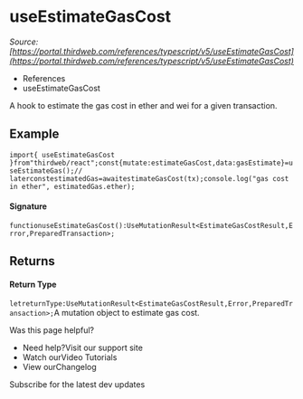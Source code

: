 # useEstimateGasCost

*Source: [https://portal.thirdweb.com/references/typescript/v5/useEstimateGasCost](https://portal.thirdweb.com/references/typescript/v5/useEstimateGasCost)*

* References
* useEstimateGasCost

A hook to estimate the gas cost in ether and wei for a given transaction.

## Example

`import{ useEstimateGasCost }from"thirdweb/react";const{mutate:estimateGasCost,data:gasEstimate}=useEstimateGas();// laterconstestimatedGas=awaitestimateGasCost(tx);console.log("gas cost in ether", estimatedGas.ether);`
#### Signature

`functionuseEstimateGasCost():UseMutationResult<EstimateGasCostResult,Error,PreparedTransaction>;`
## Returns

#### Return Type

`letreturnType:UseMutationResult<EstimateGasCostResult,Error,PreparedTransaction>;`A mutation object to estimate gas cost.

Was this page helpful?

* Need help?Visit our support site
* Watch ourVideo Tutorials
* View ourChangelog

Subscribe for the latest dev updates

